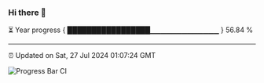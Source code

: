 ### Hi there 👋

⏳ Year progress { █████████████████▁▁▁▁▁▁▁▁▁▁▁▁▁ } 56.84 %

---

⏰ Updated on Sat, 27 Jul 2024 01:07:24 GMT

![Progress Bar CI](https://github.com/liununu/liununu/workflows/Progress%20Bar%20CI/badge.svg)
